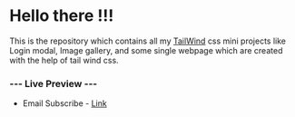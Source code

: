 <h1>Hello there !!!</h1>
<p>This is the repository which contains all my <a href="https://www.tailwindcss.com">TailWind</a> css mini projects like Login modal, Image gallery, and some single webpage which are created with the help of tail wind css.
<h3>--- Live Preview ---</h3>
<ul>
<li>Email Subscribe - <a href="#">Link</a></li>
</ul>
